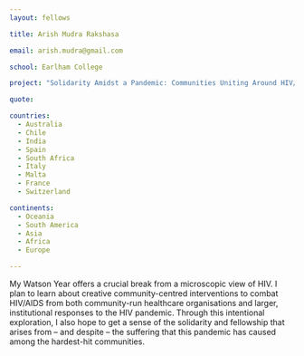 ```yaml
---
layout: fellows

title: Arish Mudra Rakshasa

email: arish.mudra@gmail.com

school: Earlham College

project: "Solidarity Amidst a Pandemic: Communities Uniting Around HIV/AIDS"

quote: 

countries:
  - Australia
  - Chile
  - India
  - Spain
  - South Africa
  - Italy
  - Malta
  - France
  - Switzerland

continents:
  - Oceania
  - South America
  - Asia
  - Africa
  - Europe

---
```


My Watson Year offers a crucial break from a microscopic view of HIV. I plan to learn about creative community-centred interventions to combat HIV/AIDS from both community-run healthcare organisations and larger, institutional responses to the HIV pandemic. Through this intentional exploration, I also hope to get a sense of the solidarity and fellowship that arises from – and despite – the suffering that this pandemic has caused among the hardest-hit communities.